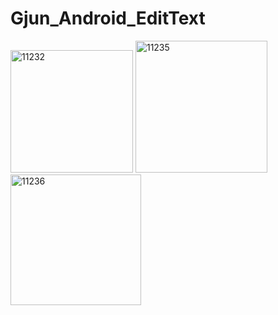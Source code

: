 # Gjun_Android_EditText
<img width="196" alt="11232" src="https://user-images.githubusercontent.com/49628667/70436442-41ea2e80-1ac4-11ea-8bb5-532c4fe6a9fb.PNG">
<img width="211" alt="11235" src="https://user-images.githubusercontent.com/49628667/70436489-61815700-1ac4-11ea-9b4f-e9904a62f042.PNG">
<img width="209" alt="11236" src="https://user-images.githubusercontent.com/49628667/70436560-8bd31480-1ac4-11ea-90e4-d5658a93328b.PNG">
